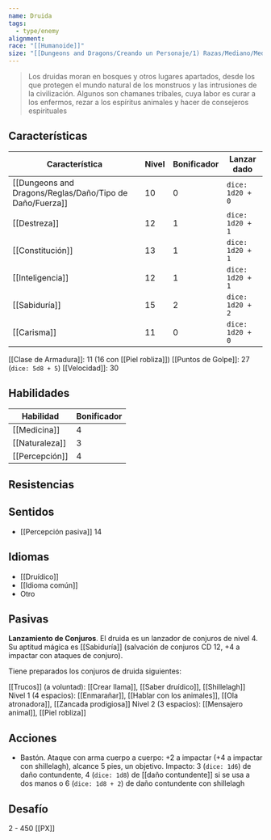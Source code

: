 ```yaml
---
name: Druida
tags:
  - type/enemy
alignment: 
race: "[[Humanoide]]"
size: "[[Dungeons and Dragons/Creando un Personaje/1) Razas/Mediano/Mediano]]"
---
```

> Los druidas moran en bosques y otros lugares apartados, desde los que protegen el mundo natural de los monstruos y las intrusiones de la civilización. Algunos son chamanes tribales, cuya labor es curar a los enfermos, rezar a los espíritus animales y hacer de consejeros espirituales
## Características
| Característica | Nivel | Bonificador | Lanzar dado |
| ---- | ---- | ---- | ---- |
| [[Dungeons and Dragons/Reglas/Daño/Tipo de Daño/Fuerza]] | 10 | 0 | `dice: 1d20 + 0` |
| [[Destreza]] | 12 | 1 | `dice: 1d20 + 1` |
| [[Constitución]] | 13 | 1 | `dice: 1d20 + 1` |
| [[Inteligencia]] | 12 | 1 | `dice: 1d20 + 1` |
| [[Sabiduría]] | 15 | 2 | `dice: 1d20 + 2` |
| [[Carisma]] | 11 | 0 | `dice: 1d20 + 0` |

[[Clase de Armadura]]: 11 (16 con [[Piel robliza]])
[[Puntos de Golpe]]: 27 (`dice: 5d8 + 5`)
[[Velocidad]]: 30
## Habilidades

| Habilidad | Bonificador |
| ---- | ---- |
| [[Medicina]] | 4 |
| [[Naturaleza]] | 3 |
| [[Percepción]] | 4 |
## Resistencias

## Sentidos
- [[Percepción pasiva]] 14

## Idiomas
- [[Druídico]]
- [[Idioma común]]
- Otro

## Pasivas
**Lanzamiento de Conjuros**. El druida es un lanzador de conjuros de nivel 4. Su aptitud mágica es [[Sabiduría]] (salvación de conjuros CD 12, +4 a impactar con ataques de conjuro).

Tiene preparados los conjuros de druida siguientes:

[[Trucos]] (a voluntad): [[Crear llama]], [[Saber druídico]], [[Shillelagh]]
Nivel 1 (4 espacios): [[Enmarañar]], [[Hablar con los animales]], [[Ola atronadora]], [[Zancada prodigiosa]]
Nivel 2 (3 espacios): [[Mensajero animal]], [[Piel robliza]]

## Acciones
- Bastón. Ataque con arma cuerpo a cuerpo: +2 a impactar (+4 a impactar con shillelagh), alcance 5 pies, un objetivo. Impacto: 3 (`dice: 1d6`) de daño contundente, 4 (`dice: 1d8`) de [[daño contundente]] si se usa a dos manos o 6 (`dice: 1d8 + 2`) de daño contundente con shillelagh
## Desafío
2 - 450 [[PX]]